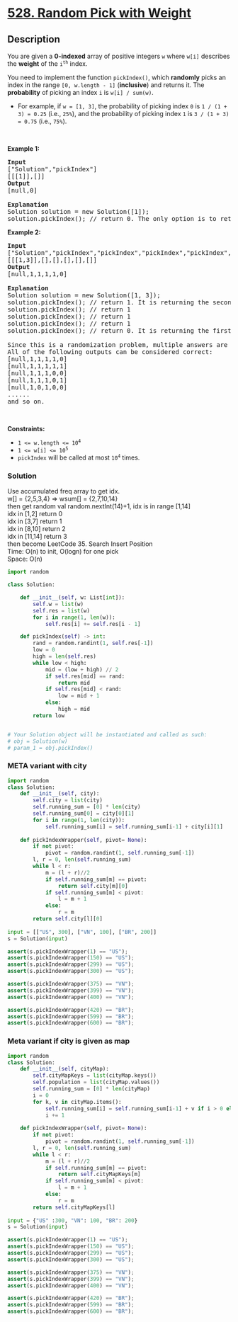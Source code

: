 # [528. Random Pick with Weight](https://leetcode.com/problems/random-pick-with-weight)


## Description

<!-- description:start -->

<p>You are given a <strong>0-indexed</strong> array of positive integers <code>w</code> where <code>w[i]</code> describes the <strong>weight</strong> of the <code>i<sup>th</sup></code> index.</p>

<p>You need to implement the function <code>pickIndex()</code>, which <strong>randomly</strong> picks an index in the range <code>[0, w.length - 1]</code> (<strong>inclusive</strong>) and returns it. The <strong>probability</strong> of picking an index <code>i</code> is <code>w[i] / sum(w)</code>.</p>

<ul>
	<li>For example, if <code>w = [1, 3]</code>, the probability of picking index <code>0</code> is <code>1 / (1 + 3) = 0.25</code> (i.e., <code>25%</code>), and the probability of picking index <code>1</code> is <code>3 / (1 + 3) = 0.75</code> (i.e., <code>75%</code>).</li>
</ul>

<p>&nbsp;</p>
<p><strong class="example">Example 1:</strong></p>

<pre>
<strong>Input</strong>
[&quot;Solution&quot;,&quot;pickIndex&quot;]
[[[1]],[]]
<strong>Output</strong>
[null,0]

<strong>Explanation</strong>
Solution solution = new Solution([1]);
solution.pickIndex(); // return 0. The only option is to return 0 since there is only one element in w.
</pre>

<p><strong class="example">Example 2:</strong></p>

<pre>
<strong>Input</strong>
[&quot;Solution&quot;,&quot;pickIndex&quot;,&quot;pickIndex&quot;,&quot;pickIndex&quot;,&quot;pickIndex&quot;,&quot;pickIndex&quot;]
[[[1,3]],[],[],[],[],[]]
<strong>Output</strong>
[null,1,1,1,1,0]

<strong>Explanation</strong>
Solution solution = new Solution([1, 3]);
solution.pickIndex(); // return 1. It is returning the second element (index = 1) that has a probability of 3/4.
solution.pickIndex(); // return 1
solution.pickIndex(); // return 1
solution.pickIndex(); // return 1
solution.pickIndex(); // return 0. It is returning the first element (index = 0) that has a probability of 1/4.

Since this is a randomization problem, multiple answers are allowed.
All of the following outputs can be considered correct:
[null,1,1,1,1,0]
[null,1,1,1,1,1]
[null,1,1,1,0,0]
[null,1,1,1,0,1]
[null,1,0,1,0,0]
......
and so on.
</pre>

<p>&nbsp;</p>
<p><strong>Constraints:</strong></p>

<ul>
	<li><code>1 &lt;= w.length &lt;= 10<sup>4</sup></code></li>
	<li><code>1 &lt;= w[i] &lt;= 10<sup>5</sup></code></li>
	<li><code>pickIndex</code> will be called at most <code>10<sup>4</sup></code> times.</li>
</ul>

### Solution
Use accumulated freq array to get idx.\
 w[] = {2,5,3,4} => wsum[] = {2,7,10,14}\
 then get random val random.nextInt(14)+1, idx is in range [1,14]\
idx in [1,2] return 0\
idx in [3,7] return 1\
idx in [8,10] return 2\
idx in [11,14] return 3\
then become LeetCode 35. Search Insert Position\
Time: O(n) to init, O(logn) for one pick\
Space: O(n)

```python
import random

class Solution:

    def __init__(self, w: List[int]):
        self.w = list(w)
        self.res = list(w)
        for i in range(1, len(w)):
            self.res[i] += self.res[i - 1]

    def pickIndex(self) -> int:
        rand = random.randint(1, self.res[-1])
        low = 0
        high = len(self.res)
        while low < high:
            mid = (low + high) // 2
            if self.res[mid] == rand:
                return mid
            if self.res[mid] < rand:
                low = mid + 1
            else:
                high = mid
        return low


# Your Solution object will be instantiated and called as such:
# obj = Solution(w)
# param_1 = obj.pickIndex()
```

### META variant with city
```python
import random
class Solution:
    def __init__(self, city):
        self.city = list(city)
        self.running_sum = [0] * len(city)
        self.running_sum[0] = city[0][1]
        for i in range(1, len(city)):
            self.running_sum[i] = self.running_sum[i-1] + city[i][1]
    
    def pickIndexWrapper(self, pivot= None):
        if not pivot:
            pivot = random.randint(1, self.running_sum[-1])
        l, r = 0, len(self.running_sum)
        while l < r:
            m = (l + r)//2
            if self.running_sum[m] == pivot:
                return self.city[m][0]
            if self.running_sum[m] < pivot:
                l = m + 1
            else:
                r = m
        return self.city[l][0]
        
input = [["US", 300], ["VN", 100], ["BR", 200]]
s = Solution(input)

assert(s.pickIndexWrapper(1) == "US");
assert(s.pickIndexWrapper(150) == "US");
assert(s.pickIndexWrapper(299) == "US");
assert(s.pickIndexWrapper(300) == "US");

assert(s.pickIndexWrapper(375) == "VN");
assert(s.pickIndexWrapper(399) == "VN");
assert(s.pickIndexWrapper(400) == "VN");

assert(s.pickIndexWrapper(420) == "BR");
assert(s.pickIndexWrapper(599) == "BR");
assert(s.pickIndexWrapper(600) == "BR");
```

### Meta variant if city is given as map
```python
import random
class Solution:
    def __init__(self, cityMap):
        self.cityMapKeys = list(cityMap.keys())
        self.population = list(cityMap.values())
        self.running_sum = [0] * len(cityMap)
        i = 0
        for k, v in cityMap.items():
            self.running_sum[i] = self.running_sum[i-1] + v if i > 0 else v
            i += 1
    
    def pickIndexWrapper(self, pivot= None):
        if not pivot:
            pivot = random.randint(1, self.running_sum[-1])
        l, r = 0, len(self.running_sum)
        while l < r:
            m = (l + r)//2
            if self.running_sum[m] == pivot:
                return self.cityMapKeys[m]
            if self.running_sum[m] < pivot:
                l = m + 1
            else:
                r = m
        return self.cityMapKeys[l]
        
input = {"US" :300, "VN": 100, "BR": 200}
s = Solution(input)

assert(s.pickIndexWrapper(1) == "US");
assert(s.pickIndexWrapper(150) == "US");
assert(s.pickIndexWrapper(299) == "US");
assert(s.pickIndexWrapper(300) == "US");

assert(s.pickIndexWrapper(375) == "VN");
assert(s.pickIndexWrapper(399) == "VN");
assert(s.pickIndexWrapper(400) == "VN");

assert(s.pickIndexWrapper(420) == "BR");
assert(s.pickIndexWrapper(599) == "BR");
assert(s.pickIndexWrapper(600) == "BR");
```
